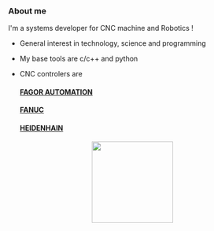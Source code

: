 ### About me
I'm a systems developer for CNC machine and Robotics !

- General interest in technology, science and programming
- My base tools are c/c++ and python
- CNC controlers are

  #### [FAGOR AUTOMATION](https://www.fagorautomation.com/en/)
  #### [FANUC](https://www.fanuc.eu/uk/en?srb=1)
  #### [HEIDENHAIN](https://www.heidenhain.com/)
  
  
<p align="center">
  <a href="https://github.com/anuraghazra/github-readme-stats">
    <img
      align="center"
      height="165"
      src="https://github-readme-stats.vercel.app/api?username=teckscam&count_private=true&show_icons=true&custom_title=Github%20Status&hide=issues&theme=tokyonight"
    />
  </a>
</p>
